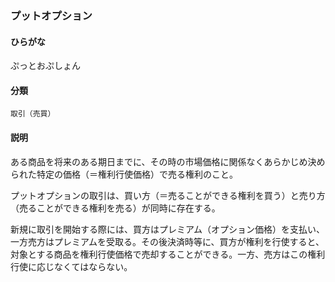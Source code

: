 <div style="display:none;">

## [あ行](securities-terms?id=あ行)
## [か行](securities-terms?id=か行)
## [さ行](securities-terms?id=さ行)
## [た行](securities-terms?id=た行)
## [な行](securities-terms?id=な行)
## [は行](securities-terms?id=は行)

</div>

### プットオプション

#### ひらがな

ぷっとおぷしょん

#### 分類

`取引（売買）`

#### 説明

ある商品を将来のある期日までに、その時の市場価格に関係なくあらかじめ決められた特定の価格（＝権利行使価格）で売る権利のこと。
 
プットオプションの取引は、買い方（＝売ることができる権利を買う）と売り方（売ることができる権利を売る）が同時に存在する。
 
新規に取引を開始する際には、買方はプレミアム（オプション価格）を支払い、一方売方はプレミアムを受取る。その後決済時等に、買方が権利を行使すると、対象とする商品を権利行使価格で売却することができる。一方、売方はこの権利行使に応じなくてはならない。

<div style="display:none;">

## [ま行](securities-terms?id=ま行)
## [や行](securities-terms?id=や行)
## [ら行](securities-terms?id=ら行)
## [わ行](securities-terms?id=わ行)
## [英数字・記号](securities-terms?id=英数字・記号)

</div>

